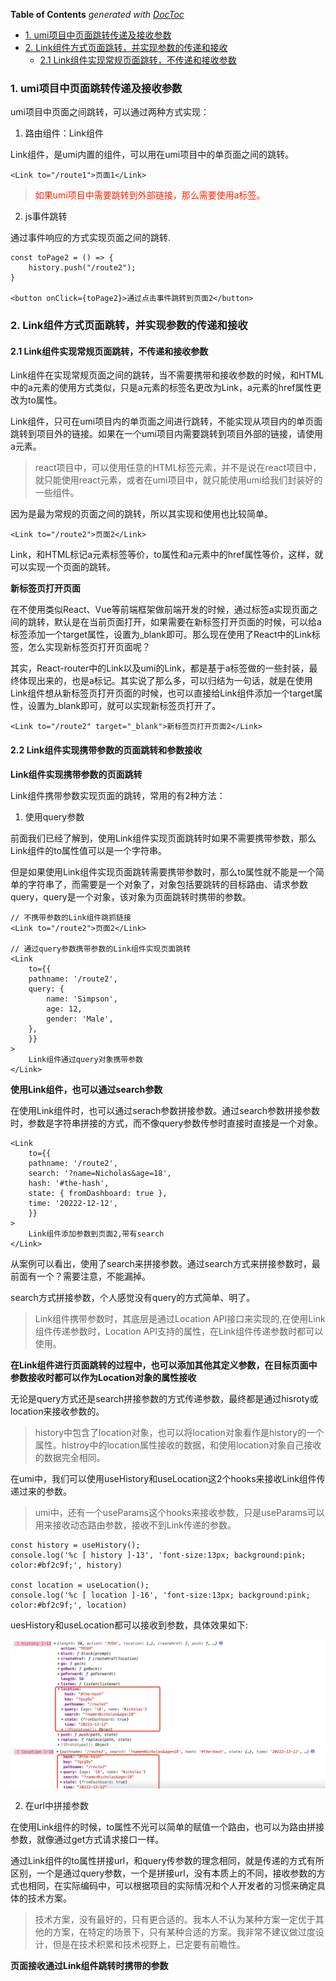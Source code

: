 <!-- START doctoc generated TOC please keep comment here to allow auto update -->
<!-- DON'T EDIT THIS SECTION, INSTEAD RE-RUN doctoc TO UPDATE -->
**Table of Contents**  *generated with [DocToc](https://github.com/thlorenz/doctoc)*

- [1. umi项目中页面跳转传递及接收参数](#1-umi%E9%A1%B9%E7%9B%AE%E4%B8%AD%E9%A1%B5%E9%9D%A2%E8%B7%B3%E8%BD%AC%E4%BC%A0%E9%80%92%E5%8F%8A%E6%8E%A5%E6%94%B6%E5%8F%82%E6%95%B0)
- [2. Link组件方式页面跳转，并实现参数的传递和接收](#2-link%E7%BB%84%E4%BB%B6%E6%96%B9%E5%BC%8F%E9%A1%B5%E9%9D%A2%E8%B7%B3%E8%BD%AC%E5%B9%B6%E5%AE%9E%E7%8E%B0%E5%8F%82%E6%95%B0%E7%9A%84%E4%BC%A0%E9%80%92%E5%92%8C%E6%8E%A5%E6%94%B6)
  - [2.1 Link组件实现常规页面跳转，不传递和接收参数](#21-link%E7%BB%84%E4%BB%B6%E5%AE%9E%E7%8E%B0%E5%B8%B8%E8%A7%84%E9%A1%B5%E9%9D%A2%E8%B7%B3%E8%BD%AC%E4%B8%8D%E4%BC%A0%E9%80%92%E5%92%8C%E6%8E%A5%E6%94%B6%E5%8F%82%E6%95%B0)

<!-- END doctoc generated TOC please keep comment here to allow auto update -->

### 1. umi项目中页面跳转传递及接收参数

umi项目中页面之间跳转，可以通过两种方式实现：

1. 路由组件：Link组件

Link组件，是umi内置的组件，可以用在umi项目中的单页面之间的跳转。

```tsx
<Link to="/route1">页面1</Link>
```

> <font color="#f20">如果umi项目中需要跳转到外部链接，那么需要使用a标签。</font>

2. js事件跳转

通过事件响应的方式实现页面之间的跳转.

```tsx
const toPage2 = () => {
    history.push("/route2");
}

<button onClick={toPage2}>通过点击事件跳转到页面2</button>
```

### 2. Link组件方式页面跳转，并实现参数的传递和接收

#### 2.1 Link组件实现常规页面跳转，不传递和接收参数

Link组件在实现常规页面之间的跳转，当不需要携带和接收参数的时候，和HTML中的a元素的使用方式类似，只是a元素的标签名更改为Link，a元素的href属性更改为to属性。

Link组件，只可在umi项目内的单页面之间进行跳转，不能实现从项目内的单页面跳转到项目外的链接。如果在一个umi项目内需要跳转到项目外部的链接，请使用a元素。

> react项目中，可以使用任意的HTML标签元素，并不是说在react项目中，就只能使用react元素，或者在umi项目中，就只能使用umi给我们封装好的一些组件。

因为是最为常规的页面之间的跳转，所以其实现和使用也比较简单。

```tsx
<Link to="/route2">页面2</Link>
```

Link，和HTML标记a元素标签等价，to属性和a元素中的href属性等价，这样，就可以实现一个页面的跳转。

**新标签页打开页面**

在不使用类似React、Vue等前端框架做前端开发的时候，通过标签a实现页面之间的跳转，默认是在当前页面打开，如果需要在新标签打开页面的时候，可以给a标签添加一个target属性，设置为_blank即可。那么现在使用了React中的Link标签，怎么实现新标签页打开页面呢？

其实，React-router中的Link以及umi的Link，都是基于a标签做的一些封装，最终体现出来的，也是a标记。其实说了那么多，可以归结为一句话，就是在使用Link组件想从新标签页打开页面的时候，也可以直接给Link组件添加一个target属性，设置为_blank即可，就可以实现新标签页打开了。

```tsx
<Link to="/route2" target="_blank">新标签页打开页面2</Link>
```

#### 2.2 Link组件实现携带参数的页面跳转和参数接收

**Link组件实现携带参数的页面跳转**

Link组件携带参数实现页面的跳转，常用的有2种方法：

1. 使用query参数

前面我们已经了解到，使用Link组件实现页面跳转时如果不需要携带参数，那么Link组件的to属性值可以是一个字符串。

但是如果使用Link组件实现页面跳转需要携带参数时，那么to属性就不能是一个简单的字符串了，而需要是一个对象了，对象包括要跳转的目标路由、请求参数query，query是一个对象，该对象为页面跳转时携带的参数。

```tsx
// 不携带参数的Link组件跳抓链接
<Link to="/route2">页面2</Link>

// 通过query参数携带参数的Link组件实现页面跳转
<Link
    to={{
    pathname: '/route2',
    query: {
        name: 'Simpson',
        age: 12,
        gender: 'Male',
    },
    }}
>
    Link组件通过query对象携带参数
</Link>
```

**使用Link组件，也可以通过search参数**

在使用Link组件时，也可以通过serach参数拼接参数。通过search参数拼接参数时，参数是字符串拼接的方式，而不像query参数传参时直接时直接是一个对象。

```tsx
<Link
    to={{
    pathname: '/route2',
    search: '?name=Nicholas&age=18',
    hash: '#the-hash',
    state: { fromDashboard: true },
    time: '20222-12-12',
    }}
>
    Link组件添加参数到页面2,带有search
</Link>
```

从案例可以看出，使用了search来拼接参数。通过search方式来拼接参数时，最前面有一个？需要注意，不能漏掉。

search方式拼接参数，个人感觉没有query的方式简单、明了。

> Link组件携带参数时，其底层是通过Location API接口来实现的,在使用Link组件传递参数时，Location API支持的属性，在Link组件传递参数时都可以使用。

**在Link组件进行页面跳转的过程中，也可以添加其他其定义参数，在目标页面中参数接收时都可以作为Location对象的属性接收**

无论是query方式还是search拼接参数的方式传递参数，最终都是通过hisroty或location来接收参数的。

> history中包含了location对象，也可以将location对象看作是history的一个属性。histroy中的location属性接收的数据，和使用location对象自己接收的数据完全相同。

在umi中，我们可以使用useHistory和useLocation这2个hooks来接收Link组件传递过来的参数。

> umi中，还有一个useParams这个hooks来接收参数，只是useParams可以用来接收动态路由参数，接收不到Link传递的参数。

```tsx
const history = useHistory();
console.log('%c [ history ]-13', 'font-size:13px; background:pink; color:#bf2c9f;', history)

const location = useLocation();
console.log('%c [ location ]-16', 'font-size:13px; background:pink; color:#bf2c9f;', location)
```

uesHistory和useLocation都可以接收到参数，具体效果如下:

![useHistory和useLocation接收Link组件携带的参数](./images/i12.png)

2. 在url中拼接参数

在使用Link组件的时候，to属性不光可以简单的赋值一个路由，也可以为路由拼接参数，就像通过get方式请求接口一样。

通过Link组件的to属性拼接url，和query传参数的理念相同，就是传递的方式有所区别，一个是通过query参数，一个是拼接url，没有本质上的不同，接收参数的方式也相同，在实际编码中，可以根据项目的实际情况和个人开发者的习惯来确定具体的技术方案。

> 技术方案，没有最好的，只有更合适的。我本人不认为某种方案一定优于其他的方案，在特定的场景下，只有某种合适的方案。我非常不建议做过度设计，但是在技术积累和技术视野上，已定要有前瞻性。

**页面接收通过Link组件跳转时携带的参数**